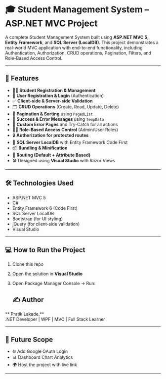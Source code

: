 # 🎓 Student Management System – ASP.NET MVC Project

A complete Student Management System built using **ASP.NET MVC 5**, **Entity Framework**, and **SQL Server (LocalDB)**. This project demonstrates a real-world MVC application with end-to-end functionality, including Authentication, Authorization, CRUD operations, Pagination, Filters, and Role-Based Access Control.

---

## 🚀 Features

- 🧑‍🎓 **Student Registration & Management**  
- 🔐 **User Registration & Login** (Authentication)  
- ✅ **Client-side & Server-side Validation**  
- 🗂️ **CRUD Operations** (Create, Read, Update, Delete)  
- 📄 **Pagination & Sorting** using `PagedList`  
- 🧾 **Success & Error Messages** using `TempData`  
- 🔁 **Custom Error Pages** and Try-Catch for all actions  
- 👮‍♂️ **Role-Based Access Control** (Admin/User Roles)  
- 🔒 **Authorization for protected routes**  
- 💾 **SQL Server LocalDB** with Entity Framework Code First  
- 📦 **Bundling & Minification**  
- 🧭 **Routing (Default + Attribute Based)**  
- 🛠️ Designed using **Visual Studio** with Razor Views

---

## 🛠️ Technologies Used

- ASP.NET MVC 5
- C#
- Entity Framework 6 (Code First)
- SQL Server LocalDB
- Bootstrap (for UI styling)
- jQuery (for client-side validation)
- Visual Studio

---

## 💻 How to Run the Project

1. Clone this repo  
2. Open the solution in **Visual Studio**  
3. Open Package Manager Console → Run:

   ## ✍️ Author

** Pratik Lakade.**  
.NET Developer | WPF | MVC | Full Stack Learner

---

## 📌 Future Scope

- 🌐 Add Google OAuth Login  
- 📊 Dashboard Chart Analytics  
- 🌍 Host the project with live link  

---
